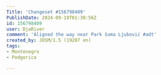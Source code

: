 ```yaml
---
Title: 'Changeset #156798409'
PublishDate: 2024-09-19T01:30:56Z
id: 156798409
user: DjaRiver
comment: 'Aligned the way near Park šuma Ljubović #adt'
created_by: JOSM/1.5 (19207 en)
tags:
- Montenegro
- Podgorica

---
```

